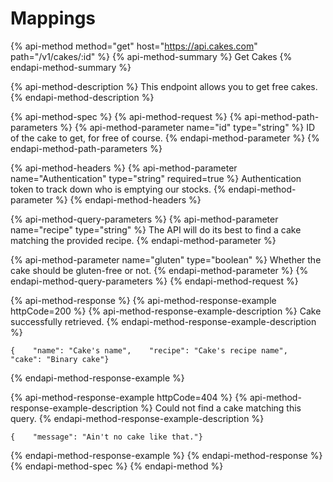 # Mappings

{% api-method method="get" host="https://api.cakes.com" path="/v1/cakes/:id" %}
{% api-method-summary %}
Get Cakes
{% endapi-method-summary %}

{% api-method-description %}
This endpoint allows you to get free cakes.
{% endapi-method-description %}

{% api-method-spec %}
{% api-method-request %}
{% api-method-path-parameters %}
{% api-method-parameter name="id" type="string" %}
ID of the cake to get, for free of course.
{% endapi-method-parameter %}
{% endapi-method-path-parameters %}

{% api-method-headers %}
{% api-method-parameter name="Authentication" type="string" required=true %}
Authentication token to track down who is emptying our stocks.
{% endapi-method-parameter %}
{% endapi-method-headers %}

{% api-method-query-parameters %}
{% api-method-parameter name="recipe" type="string" %}
The API will do its best to find a cake matching the provided recipe.
{% endapi-method-parameter %}

{% api-method-parameter name="gluten" type="boolean" %}
Whether the cake should be gluten-free or not.
{% endapi-method-parameter %}
{% endapi-method-query-parameters %}
{% endapi-method-request %}

{% api-method-response %}
{% api-method-response-example httpCode=200 %}
{% api-method-response-example-description %}
Cake successfully retrieved.
{% endapi-method-response-example-description %}

```
{    "name": "Cake's name",    "recipe": "Cake's recipe name",    "cake": "Binary cake"}
```
{% endapi-method-response-example %}

{% api-method-response-example httpCode=404 %}
{% api-method-response-example-description %}
Could not find a cake matching this query.
{% endapi-method-response-example-description %}

```
{    "message": "Ain't no cake like that."}
```
{% endapi-method-response-example %}
{% endapi-method-response %}
{% endapi-method-spec %}
{% endapi-method %}



